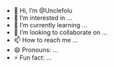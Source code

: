 - 👋 Hi, I’m @Unclefolu
- 👀 I’m interested in ...
- 🌱 I’m currently learning ...
- 💞️ I’m looking to collaborate on ...
- 📫 How to reach me ...
- 😄 Pronouns: ...
- ⚡ Fun fact: ...

<!---
Unclefolu/Unclefolu is a ✨ special ✨ repository because its `README.md` (this file) appears on your GitHub profile.
You can click the Preview link to take a look at your changes.
--->
